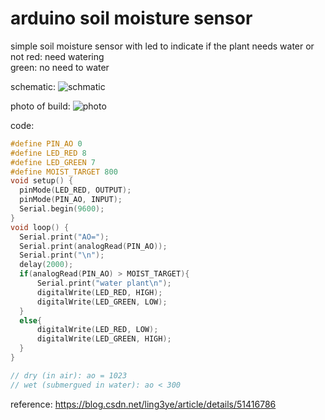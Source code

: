 # arduino soil moisture sensor

simple soil moisture sensor with led to indicate if the plant needs water or not
red: need watering  
green: no need to water  

schematic: 
![schmatic](https://github.com/user-attachments/assets/545ec8bf-e065-4d87-839b-3315ed90eb79)

photo of build: 
![photo](https://github.com/user-attachments/assets/cdd79c08-d02f-4c06-867b-d450c36c1e80)

code: 
```c
#define PIN_AO 0
#define LED_RED 8
#define LED_GREEN 7
#define MOIST_TARGET 800
void setup() {  
  pinMode(LED_RED, OUTPUT);
  pinMode(PIN_AO, INPUT); 
  Serial.begin(9600);  
}  
void loop() {
  Serial.print("AO=");  
  Serial.print(analogRead(PIN_AO));
  Serial.print("\n");
  delay(2000);  
  if(analogRead(PIN_AO) > MOIST_TARGET){
      Serial.print("water plant\n"); 
      digitalWrite(LED_RED, HIGH);
      digitalWrite(LED_GREEN, LOW);
  }
  else{
      digitalWrite(LED_RED, LOW);
      digitalWrite(LED_GREEN, HIGH);
  }
} 

// dry (in air): ao = 1023
// wet (submergued in water): ao < 300

```
reference: 
https://blog.csdn.net/ling3ye/article/details/51416786
